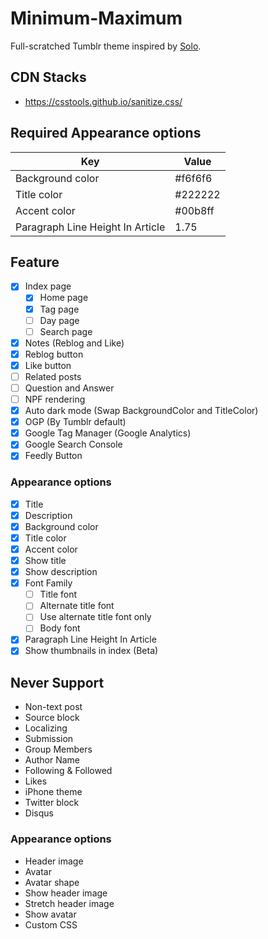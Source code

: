 # Minimum-Maximum

Full-scratched Tumblr theme inspired by <a href="https://sanographix.github.io/tumblr/solo/">Solo</a>.

## CDN Stacks

- https://csstools.github.io/sanitize.css/

## Required Appearance options

| Key | Value |
|-|-|
| Background color | #f6f6f6 |
| Title color | #222222 |
| Accent color | #00b8ff |
| Paragraph Line Height In Article | 1.75 |

## Feature

- [x] Index page
  - [x] Home page
  - [x] Tag page
  - [ ] Day page
  - [ ] Search page
- [x] Notes (Reblog and Like)
- [x] Reblog button
- [x] Like button
- [ ] Related posts
- [ ] Question and Answer
- [ ] NPF rendering
- [x] Auto dark mode (Swap BackgroundColor and TitleColor)
- [x] OGP (By Tumblr default)
- [x] Google Tag Manager (Google Analytics)
- [x] Google Search Console
- [x] Feedly Button

### Appearance options

- [x] Title
- [x] Description
- [x] Background color
- [x] Title color
- [x] Accent color
- [x] Show title
- [x] Show description
- [x] Font Family
  - [ ] Title font
  - [ ] Alternate title font
  - [ ] Use alternate title font only
  - [ ] Body font
- [x] Paragraph Line Height In Article
- [x] Show thumbnails in index (Beta)

## Never Support

- Non-text post
- Source block
- Localizing
- Submission
- Group Members
- Author Name
- Following & Followed
- Likes
- iPhone theme
- Twitter block
- Disqus

### Appearance options

- Header image
- Avatar
- Avatar shape
- Show header image
- Stretch header image
- Show avatar
- Custom CSS
